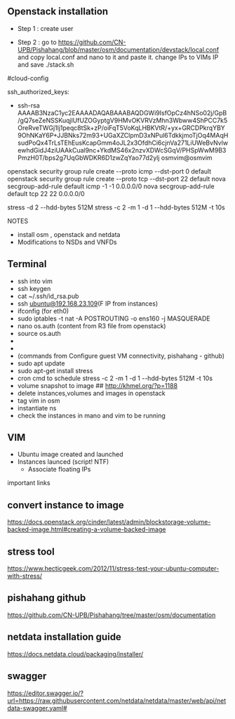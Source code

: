 ## Openstack installation

+ Step 1 : create user 

+ Step 2 : go to
https://github.com/CN-UPB/Pishahang/blob/master/osm/documentation/devstack/local.conf
          and copy local.conf and nano to it and paste it. change IPs to VIMs IP and save
          ./stack.sh


#cloud-config

ssh_authorized_keys:
  - ssh-rsa AAAAB3NzaC1yc2EAAAADAQABAAABAQDGWi9IsfOpCz4hNSo02j/GpB/gQ7seZeNSSKuqjlUfUZOGyptgV9HMvOKVRVzMhn3Wbww4ShPCC7k5OreRveTWGj1lj1peqc8tSk+zP/oiFqT5VoKqLHBKVtR/+yx+GRCDPkrqYBY9OhNKaY6P+JJBNks72m93+UGaXZClpmD3xNPul6TdkkjmoTjOq4MAqHsudPoQx4TrLsTEhEusKcapGmm4oJL2x3OfdhCi6cjnVa271LiUWeBvNvlwewhdGidJ4ziUAAkCual9nc+YkdMS46x2nzvXDWcSGqV/PHSpWwM9B3PmzH0T/bps2g7UqGbWDKR6D1zwZqYao77d2ylj osmvim@osmvim



openstack security group rule create --proto icmp --dst-port 0 default
openstack security group rule create --proto tcp --dst-port 22 default
nova secgroup-add-rule default icmp -1 -1 0.0.0.0/0
nova secgroup-add-rule default tcp 22 22 0.0.0.0/0

stress -d 2 --hdd-bytes 512M
stress -c 2 -m 1 -d 1 --hdd-bytes 512M -t 10s

NOTES

+ install osm , openstack and netdata
+ Modifications to NSDs and VNFDs

## Terminal
+ ssh into vim
+ ssh keygen
+ cat ~/.ssh/id_rsa.pub
+ ssh ubuntu@192.168.23.109(F IP from instances)
+ ifconfig (for eth0)
+ sudo iptables -t nat -A POSTROUTING -o ens160 -j MASQUERADE
+ nano os.auth (content from R3 file from openstack)
+ source os.auth
+
+
+ (commands from Configure guest VM connectivity, pishahang - github)
+ sudo apt update
+ sudo apt-get install stress
+ cron cmd to schedule stress -c 2 -m 1 -d 1 --hdd-bytes 512M -t 10s
+ volume snapshot to image ## http://khmel.org/?p=1188
+ delete instances,volumes and images in openstack
+ tag vim in osm
+ instantiate ns 
+ check the instances in mano and vim to be running

## VIM
+ Ubuntu image created and launched
+ Instances launced (script! NTF)
   - Associate floating IPs

important links

## convert instance to image

 https://docs.openstack.org/cinder/latest/admin/blockstorage-volume-backed-image.html#creating-a-volume-backed-image

## stress tool 

https://www.hecticgeek.com/2012/11/stress-test-your-ubuntu-computer-with-stress/ 

## pishahang github

https://github.com/CN-UPB/Pishahang/tree/master/osm/documentation

##  netdata installation guide

https://docs.netdata.cloud/packaging/installer/

## swagger

https://editor.swagger.io/?url=https://raw.githubusercontent.com/netdata/netdata/master/web/api/netdata-swagger.yaml#

